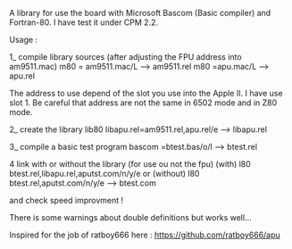 A library for use the board with Microsoft Bascom (Basic compiler) and Fortran-80.
I have test it under CPM 2.2.

Usage :

1_ compile library sources (after adjusting the FPU address into am9511.mac)
m80 = am9511.mac/L --> am9511.rel
m80 =apu.mac/L --> apu.rel

The address to use depend of the slot you use into the Apple II.
I have use slot 1.
Be careful that address are not the same in 6502 mode and in Z80 mode.

2_ create the library
lib80 libapu.rel=am9511.rel,apu.rel/e --> libapu.rel

3_ compile a basic test program
bascom =btest.bas/o/l --> btest.rel

4 link with or without the library (for use ou not the fpu)
(with) l80 btest.rel,libapu.rel,aputst.com/n/y/e
or (without) l80 btest.rel,aputst.com/n/y/e --> btest.com

and check speed improvment !

There is some warnings about double definitions but works well...

Inspired for the job of ratboy666 here : https://github.com/ratboy666/apu
